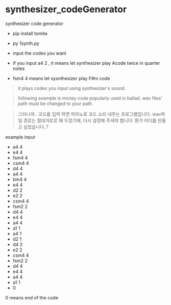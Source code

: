 # synthesizer_codeGenerator
synthesizer code generator

- pip install tomita

- py 1synth.py

- input the codes you want

- if you input a4 2 , it means let synthesizer play Acode twice in quarter notes
- fsm4 4 means let sysnthesizer play F#m code 



> it plays codes you input using synthesizer's sound.

> following example is money code popularly used in ballad.
> wav files' path must be changed to your path

> 그러니까.. 코드를 입력 하면 피아노로 코드 소리 내주는 프로그램입니다.
> wav파일 경로는 절대겨로로 해 두었기에, 다시 설정해 주셔야 합니다.
> 뭔가 미디를 만들고 싶었습니다..?

example input

- a4 4
- e4 4
- fsm4 4
- csm4 4
- d4 4
- a4 4
- bm4 4
- e4 4
- d2 2
- e2 2
- csm4 4
- fsm2 2
- d4 4
- e4 4
- a4 4
- a1 1
- a4 1
- d2 1
- d4 2
- e2 2
- csm4 4
- fsm2 2
- d4 4
- e4 4
- a4 4
- a1 1
- 0

0 means end of the code

